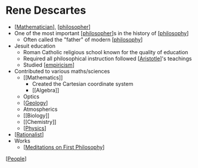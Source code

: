 # Rene Descartes

- [[Mathematician]], [[philosopher]]
- One of the most important [[philosopher]]s in the history of [[philosophy]]
  - Often called the "father" of modern [[philosophy]]
- Jesuit education
  - Roman Catholic religious school known for the quality of education
  - Required all philosophical instruction followed [[Aristotle]]'s teachings
  - Studied [[empiricism]]
- Contributed to various maths/sciences
  - [[Mathematics]]
    - Created the Cartesian coordinate system
    - [[Algebra]]
  - Optics
  - [[Geology]]
  - Atmospherics
  - [[Biology]]
  - [[Chemistry]]
  - [[Physics]]
- [[Rationalist]]
- Works
  - [[Meditations on First Philosophy]]

[[People]]

[//begin]: # "Autogenerated link references for markdown compatibility"
[Mathematician]: mathematician "Mathematician"
[philosopher]: philosopher "Philosopher"
[philosopher]: philosopher "Philosopher"
[philosophy]: philosophy "Philosophy"
[philosophy]: philosophy "Philosophy"
[Aristotle]: aristotle "Aristotle"
[empiricism]: empiricism "Empiricism"
[Geology]: geology "Geology"
[Physics]: physics "Physics"
[Rationalist]: rationalist "Rationalist"
[Meditations on First Philosophy]: meditations-on-first-philosophy "Meditations on First Philosophy"
[People]: people "People"
[//end]: # "Autogenerated link references"